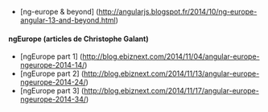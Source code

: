 - [ng-europe & beyond] (http://angularjs.blogspot.fr/2014/10/ng-europe-angular-13-and-beyond.html)

#### ngEurope (articles de Christophe Galant)
- [ngEurope part 1] (http://blog.ebiznext.com/2014/11/04/angular-europe-ngeurope-2014-14/)
- [ngEurope part 2] (http://blog.ebiznext.com/2014/11/13/angular-europe-ngeurope-2014-24/)
- [ngEurope part 3] (http://blog.ebiznext.com/2014/11/17/angular-europe-ngeurope-2014-34/)
